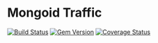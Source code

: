 # Mongoid Traffic

[![Build Status](https://travis-ci.org/tomasc/mongoid_traffic.svg)](https://travis-ci.org/tomasc/mongoid_traffic) [![Gem Version](https://badge.fury.io/rb/mongoid_traffic.svg)](http://badge.fury.io/rb/mongoid_traffic) [![Coverage Status](https://img.shields.io/coveralls/tomasc/mongoid_traffic.svg)](https://coveralls.io/r/tomasc/mongoid_traffic)
